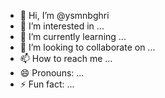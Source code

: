 - 👋 Hi, I’m @ysmnbghri
- 👀 I’m interested in ...
- 🌱 I’m currently learning ...
- 💞️ I’m looking to collaborate on ...
- 📫 How to reach me ...
- 😄 Pronouns: ...
- ⚡ Fun fact: ...

<!---
ysmnbghri/ysmnbghri is a ✨ special ✨ repository because its `README.md` (this file) appears on your GitHub profile.
You can click the Preview link to take a look at your changes.
--->
